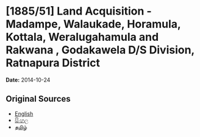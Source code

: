 # [1885/51] Land Acquisition - Madampe, Walaukade, Horamula, Kottala, Weralugahamula and Rakwana , Godakawela D/S Division, Ratnapura District

**Date:** 2014-10-24

## Original Sources

- [English](https://documents.gov.lk/view/extra-gazettes/2014/10/1885-51_E.pdf)
- [සිංහල](https://documents.gov.lk/view/extra-gazettes/2014/10/1885-51_S.pdf)
- [தமிழ்](https://documents.gov.lk/view/extra-gazettes/2014/10/1885-51_T.pdf)
